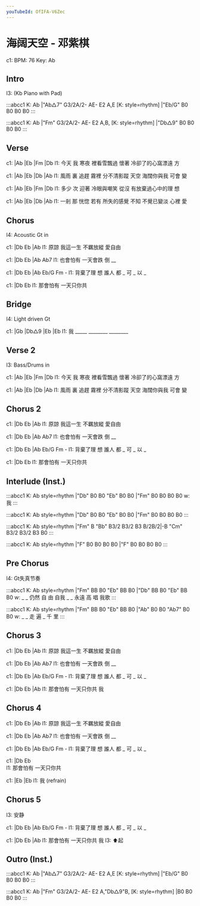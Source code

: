 ```yaml
---
youTubeId: OfIFA-V6Zec
---
```


# 海阔天空 - 邓紫棋

c1: BPM: 76 Key: Ab

## Intro

l3: (Kb Piano with Pad)

:::abcc1
K: Ab
|"Ab△7" G3/2A/2- AE- E2 A,E
[K: style=rhythm]
|"Eb/G" B0 B0 B0 B0
:::

:::abcc1
K: Ab
|"Fm" G3/2A/2- AE- E2 A,B,
[K: style=rhythm]
|"Db△9" B0 B0 B0 B0
:::

## Verse

c1:     |Ab     |Eb             |Fm              |Db
l1: 今天 我 寒夜 裡看雪飄過 懷著 冷卻了的心窩漂遠 方


c1:     |Ab          |Eb             |Db             |Ab
l1: 風雨 裏 追趕 霧裡 分不清影蹤 天空 海闊你與我 可會 變

c1:     |Ab     |Eb             |Fm              |Db
l1: 多少 次 迎著 冷眼與嘲笑 從沒 有放棄過心中的理 想


c1:     |Ab          |Eb             |Db             |Ab
l1: 一剎 那 恍惚 若有 所失的感覺 不知 不覺已變淡 心裡 愛

## Chorus

l4: Acoustic Gt in

c1:     |Db       Eb      |Ab
l1: 原諒 我這一生 不羈放縱 愛自由

c1: |Db         Eb      |Ab    Ab7
l1:    也會怕有 一天會跌 倒 __

c1: |Db         Eb     |Ab   Eb/G  Fm  -
l1:    背棄了理 想 誰人 都 _ 可  _ 以 _

c1: |Db         Eb
l1:    那會怕有 一天只你共

## Bridge

l4: Light driven Gt

c1: |Gb      |Db△9    |Eb      |Eb
l1:  我 _____ ________ ________


## Verse 2

l3: Bass/Drums in

c1:     |Ab     |Eb             |Fm              |Db
l1: 今天 我 寒夜 裡看雪飄過 懷著 冷卻了的心窩漂遠 方


c1:     |Ab          |Eb             |Db             |Ab
l1: 風雨 裏 追趕 霧裡 分不清影蹤 天空 海闊你與我 可會 變

## Chorus 2

c1:     |Db       Eb      |Ab
l1: 原諒 我這一生 不羈放縱 愛自由

c1: |Db         Eb      |Ab    Ab7
l1:    也會怕有 一天會跌 倒 __

c1: |Db         Eb     |Ab   Eb/G  Fm  -
l1:    背棄了理 想 誰人 都 _ 可  _ 以 _

c1: |Db         Eb
l1:    那會怕有 一天只你共

## Interlude (Inst.)

:::abcc1
K: Ab style=rhythm
|"Db" B0 B0 "Eb" B0 B0 |"Fm" B0 B0 B0 B0
w: 我
:::

:::abcc1
K: Ab style=rhythm
|"Db" B0 B0 "Eb" B0 B0 |"Fm" B0 B0 B0 B0
:::

:::abcc1
K: Ab style=rhythm
|"Fm" B "Bb" B3/2 B3/2 B3 B/2B/2|-B "Cm" B3/2 B3/2 B3 B0
:::

:::abcc1
K: Ab style=rhythm
|"F" B0 B0 B0 B0 |"F" B0 B0 B0 B0
:::

## Pre Chorus

l4: Gt失真节奏

:::abcc1
K: Ab style=rhythm
|"Fm" BB B0 "Eb" BB B0 |"Db" BB B0 "Eb" BB B0 
w: _ _ 仍然 自 由 自我 _ _ 永遠 高 唱 我歌
:::

:::abcc1
K: Ab style=rhythm
|"Fm" BB B0 "Eb" BB B0 |"Ab" B0 B0 "Ab7" B0 B0 
w: _ _ 走 遍 _ 千  里
:::

## Chorus 3

c1:     |Db       Eb      |Ab
l1: 原諒 我這一生 不羈放縱 愛自由

c1: |Db         Eb      |Ab    Ab7
l1:    也會怕有 一天會跌 倒 __

c1: |Db         Eb     |Ab   Eb/G  Fm  -
l1:    背棄了理 想 誰人 都 _ 可  _ 以 _

c1: |Db         Eb        |Ab
l1:    那會怕有 一天只你共 我

## Chorus 4

c1:     |Db       Eb      |Ab
l1: 原諒 我這一生 不羈放縱 愛自由

c1: |Db         Eb      |Ab    Ab7
l1:    也會怕有 一天會跌 倒 __

c1: |Db         Eb     |Ab   Eb/G  Fm  -
l1:    背棄了理 想 誰人 都 _ 可  _ 以 _

c1: |Db         Eb        
l1:    那會怕有 一天只你共

c1: |Eb          |Eb
l1:  我 (refrain)

## Chorus 5

l3: 安静

c1: |Db         Eb     |Ab   Eb/G  Fm  -
l1:    背棄了理 想 誰人 都 _ 可  _ 以 _

c1: |Db         Eb        |Ab
l1:    那會怕有 一天只你共 我
l3:                        ⬆️起

## Outro (Inst.)

:::abcc1
K: Ab
|"Ab△7" G3/2A/2- AE- E2 A,E
[K: style=rhythm]
|"Eb/G" B0 B0 B0 B0
:::

:::abcc1
K: Ab
|"Fm" G3/2A/2- AE- E2 A,"Db△9"B,
[K: style=rhythm]
|B0 B0 B0 B0
:::
